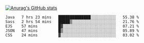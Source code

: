[![Anurag's GitHub stats](https://github-readme-stats.vercel.app/api?username=sebasphere&count_private=true&theme=tokyonight)](https://github.com/anuraghazra/github-readme-stats)

<!--START_SECTION:waka-->
```text
Java   7 hrs 23 mins   ██████████████░░░░░░░░░░░   55.38 % 
Sass   2 hrs 54 mins   █████▒░░░░░░░░░░░░░░░░░░░   21.76 % 
EJS    57 mins         █▓░░░░░░░░░░░░░░░░░░░░░░░   07.21 % 
JSON   47 mins         █▒░░░░░░░░░░░░░░░░░░░░░░░   05.89 % 
CSS    24 mins         ▓░░░░░░░░░░░░░░░░░░░░░░░░   03.02 % 
```
<!--END_SECTION:waka-->
